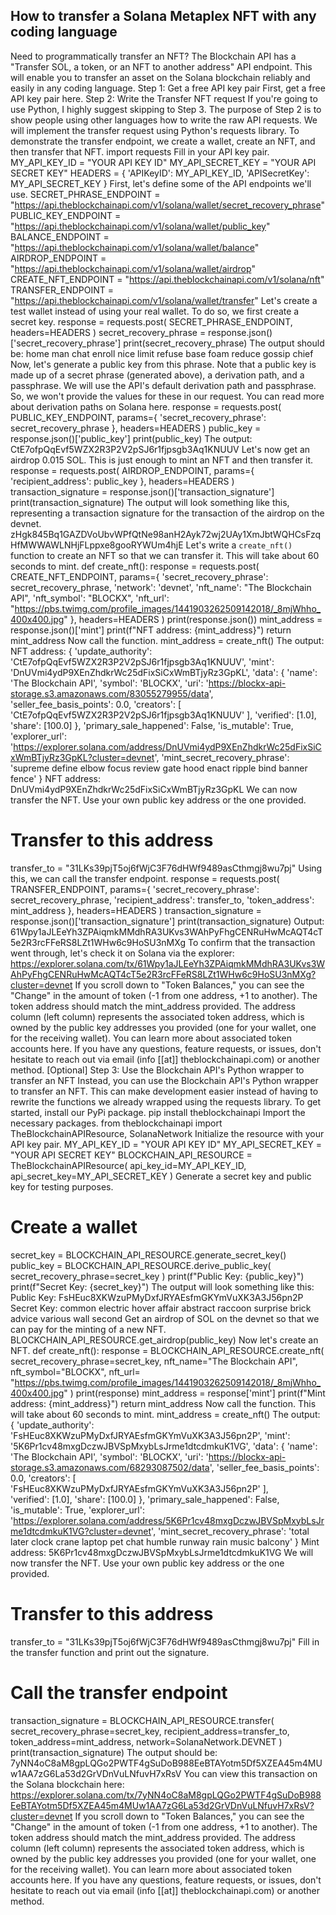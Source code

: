 ## How to transfer a Solana Metaplex NFT with any coding language

Need to programmatically transfer an NFT? The Blockchain API has a "Transfer SOL, a token, or an NFT to another address" API endpoint. This will enable you to transfer an asset on the Solana blockchain reliably and easily in any coding language.
Step 1: Get a free API key pair
First, get a free API key pair here.
Step 2: Write the Transfer NFT request
If you're going to use Python, I highly suggest skipping to Step 3. The purpose of Step 2 is to show people using other languages how to write the raw API requests.
We will implement the transfer request using Python's requests library.
To demonstrate the transfer endpoint, we create a wallet, create an NFT, and then transfer that NFT.
import requests
Fill in your API key pair.
MY_API_KEY_ID = "YOUR API KEY ID"
MY_API_SECRET_KEY = "YOUR API SECRET KEY"
HEADERS = {
'APIKeyID': MY_API_KEY_ID,
'APISecretKey': MY_API_SECRET_KEY
}
First, let's define some of the API endpoints we'll use.
SECRET_PHRASE_ENDPOINT = "https://api.theblockchainapi.com/v1/solana/wallet/secret_recovery_phrase"
PUBLIC_KEY_ENDPOINT = "https://api.theblockchainapi.com/v1/solana/wallet/public_key"
BALANCE_ENDPOINT = "https://api.theblockchainapi.com/v1/solana/wallet/balance"
AIRDROP_ENDPOINT = "https://api.theblockchainapi.com/v1/solana/wallet/airdrop"
CREATE_NFT_ENDPOINT = "https://api.theblockchainapi.com/v1/solana/nft"
TRANSFER_ENDPOINT = "https://api.theblockchainapi.com/v1/solana/wallet/transfer"
Let's create a test wallet instead of using your real wallet. To do so, we first create a secret key.
response = requests.post(
SECRET_PHRASE_ENDPOINT,
headers=HEADERS
)
secret_recovery_phrase = response.json()['secret_recovery_phrase']
print(secret_recovery_phrase)
The output should be:
home man chat enroll nice limit refuse base foam reduce gossip chief
Now, let's generate a public key from this phrase. Note that a public key is made up of a secret phrase (generated above), a derivation path, and a passphrase. We will use the API's default derivation path and passphrase. So, we won't provide the values for these in our request. You can read more about derivation paths on Solana here.
response = requests.post(
PUBLIC_KEY_ENDPOINT,
params={
'secret_recovery_phrase': secret_recovery_phrase
},
headers=HEADERS
)
public_key = response.json()['public_key']
print(public_key)
The output:
CtE7ofpQqEvf5WZX2R3P2V2pSJ6r1fjpsgb3Aq1KNUUV
Let's now get an airdrop 0.015 SOL. This is just enough to mint an NFT and then transfer it.
response = requests.post(
AIRDROP_ENDPOINT,
params={
'recipient_address': public_key
},
headers=HEADERS
)
transaction_signature = response.json()['transaction_signature']
print(transaction_signature)
The output will look something like this, representing a transaction signature for the transaction of the airdrop on the devnet.
zHgk845Bq1GAZDVoUbvWPfQtNe98anH2Ayk72wj2UAy1XmJbtWQHCsFzqHfMWWAWLNHjFLppxe8gooRYWUm4hjE
Let's write a `create_nft()` function to create an NFT so that we can transfer it. This will take about 60 seconds to mint.
def create_nft():
response = requests.post(
CREATE_NFT_ENDPOINT,
params={
'secret_recovery_phrase': secret_recovery_phrase,
'network': 'devnet',
'nft_name': "The Blockchain API",
'nft_symbol': "BLOCKX",
'nft_url':
"https://pbs.twimg.com/profile_images/1441903262509142018/_8mjWhho_400x400.jpg"
},
headers=HEADERS
)
print(response.json())
mint_address = response.json()['mint']
print(f"NFT address: {mint_address}")
return mint_address
Now call the function.
mint_address = create_nft()
The output:
NFT address: {
'update_authority': 'CtE7ofpQqEvf5WZX2R3P2V2pSJ6r1fjpsgb3Aq1KNUUV',
'mint': 'DnUVmi4ydP9XEnZhdkrWc25dFixSiCxWmBTjyRz3GpKL',
'data': {
'name': 'The Blockchain API',
'symbol': 'BLOCKX',
'uri':
'https://blockx-api-storage.s3.amazonaws.com/83055279955/data',     
'seller_fee_basis_points': 0.0,
'creators': [
'CtE7ofpQqEvf5WZX2R3P2V2pSJ6r1fjpsgb3Aq1KNUUV'
],
'verified': [1.0],
'share': [100.0]
},
'primary_sale_happened': False,
'is_mutable': True,
'explorer_url':
'https://explorer.solana.com/address/DnUVmi4ydP9XEnZhdkrWc25dFixSiCxWmBTjyRz3GpKL?cluster=devnet',
'mint_secret_recovery_phrase':
'supreme define elbow focus review gate hood enact ripple bind banner fence'
}
NFT address: DnUVmi4ydP9XEnZhdkrWc25dFixSiCxWmBTjyRz3GpKL
We can now transfer the NFT. Use your own public key address or the one provided.
# Transfer to this address
transfer_to = "31LKs39pjT5oj6fWjC3F76dHWf9489asCthmgj8wu7pj"
Using this, we can call the transfer endpoint.
response = requests.post(
TRANSFER_ENDPOINT,
params={
'secret_recovery_phrase': secret_recovery_phrase,
'recipient_address': transfer_to,
'token_address': mint_address
},
headers=HEADERS
)
transaction_signature = response.json()['transaction_signature']
print(transaction_signature)
Output:
61Wpy1aJLEeYh3ZPAiqmkMMdhRA3UKvs3WAhPyFhgCENRuHwMcAQT4cT5e2R3rcFFeRS8LZt1WHw6c9HoSU3nMXg
To confirm that the transaction went through, let's check it on Solana via the explorer: https://explorer.solana.com/tx/61Wpy1aJLEeYh3ZPAiqmkMMdhRA3UKvs3WAhPyFhgCENRuHwMcAQT4cT5e2R3rcFFeRS8LZt1WHw6c9HoSU3nMXg?cluster=devnet
If you scroll down to "Token Balances," you can see the "Change" in the amount of token (-1 from one address, +1 to another). The token address should match the mint_address provided.
The address column (left column) represents the associated token address, which is owned by the public key addresses you provided (one for your wallet, one for the receiving wallet). You can learn more about associated token accounts here.
If you have any questions, feature requests, or issues, don't hesitate to reach out via email (info [[at]] theblockchainapi.com) or another method.
[Optional] Step 3: Use the Blockchain API's Python wrapper to transfer an NFT
Instead, you can use the Blockchain API's Python wrapper to transfer an NFT. This can make development easier instead of having to rewrite the functions we already wrapped using the requests library. To get started, install our PyPi package.
pip install theblockchainapi
Import the necessary packages.
from theblockchainapi import TheBlockchainAPIResource, SolanaNetwork
Initialize the resource with your API key pair.
MY_API_KEY_ID = "YOUR API KEY ID"
MY_API_SECRET_KEY = "YOUR API SECRET KEY"
BLOCKCHAIN_API_RESOURCE = TheBlockchainAPIResource(
api_key_id=MY_API_KEY_ID,
api_secret_key=MY_API_SECRET_KEY
)
Generate a secret key and public key for testing purposes.
# Create a wallet
secret_key = BLOCKCHAIN_API_RESOURCE.generate_secret_key()
public_key = BLOCKCHAIN_API_RESOURCE.derive_public_key(
secret_recovery_phrase=secret_key
)
print(f"Public Key: {public_key}")
print(f"Secret Key: {secret_key}")
The output will look something like this:
Public Key: FsHEuc8XKWzuPMyDxfJRYAEsfmGKYmVuXK3A3J56pn2P
Secret Key: common electric hover affair abstract raccoon surprise brick advice various wall second
Get an airdrop of SOL on the devnet so that we can pay for the minting of a new NFT.
BLOCKCHAIN_API_RESOURCE.get_airdrop(public_key)
Now let's create an NFT.
def create_nft():
response = BLOCKCHAIN_API_RESOURCE.create_nft(
secret_recovery_phrase=secret_key,
nft_name="The Blockchain API",
nft_symbol="BLOCKX",
nft_url=
"https://pbs.twimg.com/profile_images/1441903262509142018/_8mjWhho_400x400.jpg"
)
print(response)
mint_address = response['mint']
print(f"Mint address: {mint_address}")
return mint_address
Now call the function. This will take about 60 seconds to mint.
mint_address = create_nft()
The output:
{
'update_authority':
'FsHEuc8XKWzuPMyDxfJRYAEsfmGKYmVuXK3A3J56pn2P',
'mint': '5K6Pr1cv48mxgDczwJBVSpMxybLsJrme1dtcdmkuK1VG',
'data': {
'name': 'The Blockchain API',
'symbol': 'BLOCKX',
'uri':
'https://blockx-api-storage.s3.amazonaws.com/68293087502/data',
'seller_fee_basis_points': 0.0,
'creators': [
'FsHEuc8XKWzuPMyDxfJRYAEsfmGKYmVuXK3A3J56pn2P'
],    
'verified': [1.0],
'share': [100.0]
},
'primary_sale_happened': False,
'is_mutable': True,
'explorer_url':
'https://explorer.solana.com/address/5K6Pr1cv48mxgDczwJBVSpMxybLsJrme1dtcdmkuK1VG?cluster=devnet',
'mint_secret_recovery_phrase': 'total later clock crane laptop pet chat humble runway rain music balcony'
}
Mint address: 5K6Pr1cv48mxgDczwJBVSpMxybLsJrme1dtcdmkuK1VG
We will now transfer the NFT. Use your own public key address or the one provided.
# Transfer to this address
transfer_to = "31LKs39pjT5oj6fWjC3F76dHWf9489asCthmgj8wu7pj"
Fill in the transfer function and print out the signature.
# Call the transfer endpoint
transaction_signature = BLOCKCHAIN_API_RESOURCE.transfer(
secret_recovery_phrase=secret_key,
recipient_address=transfer_to,
token_address=mint_address,
network=SolanaNetwork.DEVNET
)
print(transaction_signature)
The output should be:
7yNN4oC8aM8gpLQGo2PWTF4gSuDoB988EeBTAYotm5Df5XZEA45m4MUw1AA7zG6La53d2GrVDnVuLNfuvH7xRsV
You can view this transaction on the Solana blockchain here: https://explorer.solana.com/tx/7yNN4oC8aM8gpLQGo2PWTF4gSuDoB988EeBTAYotm5Df5XZEA45m4MUw1AA7zG6La53d2GrVDnVuLNfuvH7xRsV?cluster=devnet
If you scroll down to "Token Balances," you can see the "Change" in the amount of token (-1 from one address, +1 to another). The token address should match the mint_address provided.
The address column (left column) represents the associated token address, which is owned by the public key addresses you provided (one for your wallet, one for the receiving wallet). You can learn more about associated token accounts here.
If you have any questions, feature requests, or issues, don't hesitate to reach out via email (info [[at]] theblockchainapi.com) or another method.